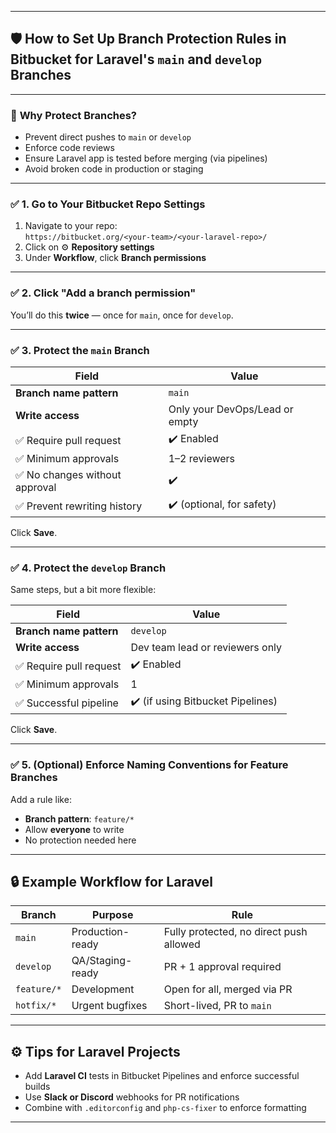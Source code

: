 
---

## 🛡️ **How to Set Up Branch Protection Rules in Bitbucket for Laravel's `main` and `develop` Branches**

---

### 🚀 **Why Protect Branches?**

- Prevent direct pushes to `main` or `develop`
- Enforce code reviews
- Ensure Laravel app is tested before merging (via pipelines)
- Avoid broken code in production or staging

---

### ✅ 1. **Go to Your Bitbucket Repo Settings**

1. Navigate to your repo:  
   `https://bitbucket.org/<your-team>/<your-laravel-repo>/`
2. Click on ⚙️ **Repository settings**
3. Under **Workflow**, click **Branch permissions**

---

### ✅ 2. **Click "Add a branch permission"**

You’ll do this **twice** — once for `main`, once for `develop`.

---

### ✅ 3. **Protect the `main` Branch**

| Field                   | Value                                 |
|------------------------|---------------------------------------|
| **Branch name pattern**| `main`                                |
| **Write access**       | Only your DevOps/Lead or empty        |
| ✅ Require pull request | ✔️ Enabled                          |
| ✅ Minimum approvals    | 1–2 reviewers                        |
| ✅ No changes without approval | ✔️                            |
| ✅ Prevent rewriting history | ✔️ (optional, for safety)       |

Click **Save**.

---

### ✅ 4. **Protect the `develop` Branch**

Same steps, but a bit more flexible:

| Field                   | Value                                |
|------------------------|--------------------------------------|
| **Branch name pattern**| `develop`                            |
| **Write access**       | Dev team lead or reviewers only      |
| ✅ Require pull request | ✔️ Enabled                         |
| ✅ Minimum approvals    | 1                                    |
| ✅ Successful pipeline  | ✔️ (if using Bitbucket Pipelines)   |

Click **Save**.

---

### ✅ 5. (Optional) Enforce Naming Conventions for Feature Branches

Add a rule like:

- **Branch pattern**: `feature/*`
- Allow **everyone** to write
- No protection needed here

---

## 🔒 Example Workflow for Laravel

| Branch       | Purpose             | Rule                                    |
|--------------|---------------------|------------------------------------------|
| `main`       | Production-ready     | Fully protected, no direct push allowed  |
| `develop`    | QA/Staging-ready     | PR + 1 approval required                 |
| `feature/*`  | Development           | Open for all, merged via PR              |
| `hotfix/*`   | Urgent bugfixes      | Short-lived, PR to `main`                |

---

## ⚙️ Tips for Laravel Projects

- Add **Laravel CI** tests in Bitbucket Pipelines and enforce successful builds
- Use **Slack or Discord** webhooks for PR notifications
- Combine with `.editorconfig` and `php-cs-fixer` to enforce formatting

---
